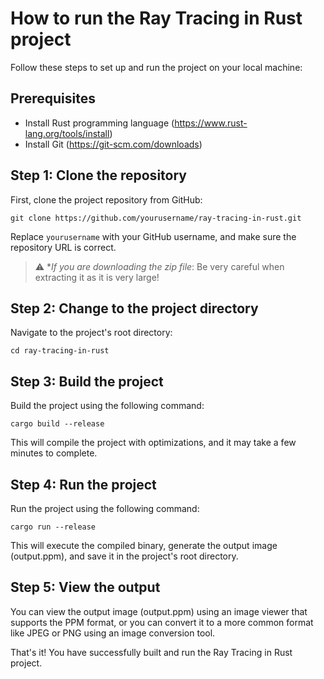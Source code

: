 # How to run the Ray Tracing in Rust project

Follow these steps to set up and run the project on your local machine:

## Prerequisites

- Install Rust programming language (https://www.rust-lang.org/tools/install)
- Install Git (https://git-scm.com/downloads)

## Step 1: Clone the repository

First, clone the project repository from GitHub:

```
git clone https://github.com/yourusername/ray-tracing-in-rust.git
```

Replace `yourusername` with your GitHub username, and make sure the repository URL is correct.

> :warning: **If you are downloading the zip file*: Be very careful when extracting it as it is very large!


## Step 2: Change to the project directory

Navigate to the project's root directory:

```
cd ray-tracing-in-rust
```


## Step 3: Build the project

Build the project using the following command:


```
cargo build --release
```

This will compile the project with optimizations, and it may take a few minutes to complete.

## Step 4: Run the project

Run the project using the following command:

```
cargo run --release
```

This will execute the compiled binary, generate the output image (output.ppm), and save it in the project's root directory.

## Step 5: View the output

You can view the output image (output.ppm) using an image viewer that supports the PPM format, or you can convert it to a more common format like JPEG or PNG using an image conversion tool.

That's it! You have successfully built and run the Ray Tracing in Rust project.
